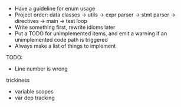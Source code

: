 * Have a guideline for enum usage
* Project order: data classes -> utils -> expr parser -> stmt parser -> directives -> main -> test loop
* Write something first, rewrite idioms later
* Put a TODO for unimplemented items, and emit a warning if an unimplemented code path is triggered
* Always make a list of things to implement

TODO:
* Line number is wrong

trickiness
* variable scopes
* var dep tracking